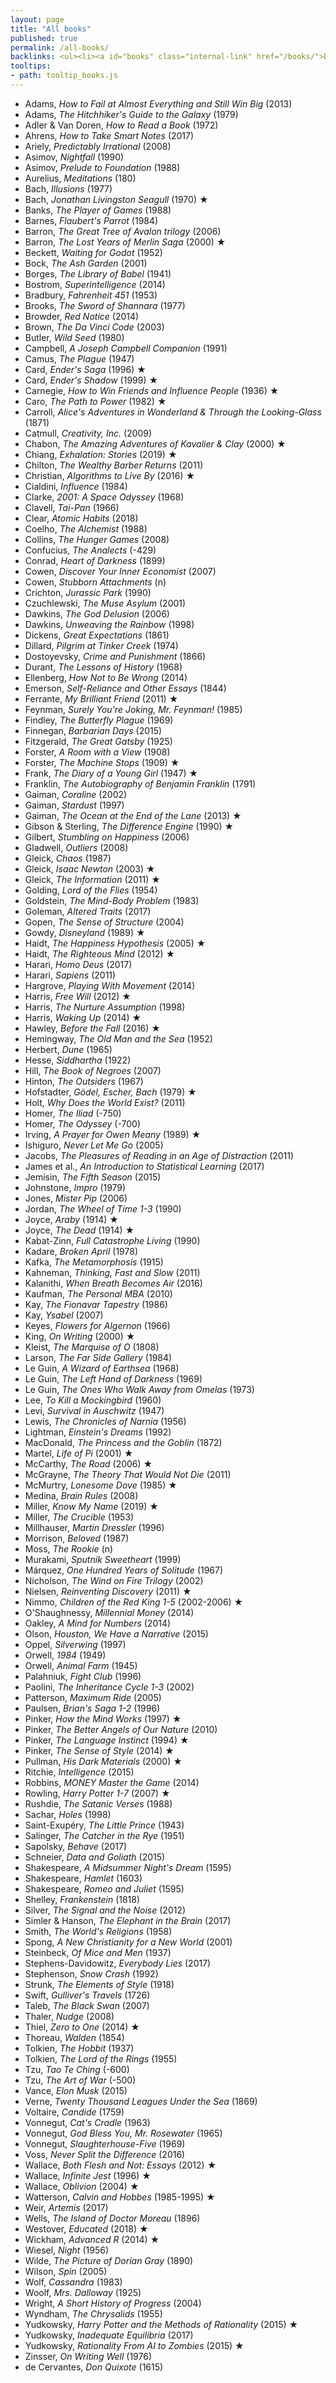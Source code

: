 ```yaml
---
layout: page
title: "All books"
published: true
permalink: /all-books/
backlinks: <ul><li><a id="books" class="internal-link" href="/books/">Books</a></li></ul>
tooltips: 
- path: tooltip_books.js
---
```


* Adams, *How to Fail at Almost Everything and Still Win Big* (2013)
* Adams, *The Hitchhiker's Guide to the Galaxy* (1979)
* Adler & Van Doren, *How to Read a Book* (1972)
* Ahrens, *How to Take Smart Notes* (2017)
* Ariely, *Predictably Irrational* (2008)
* Asimov, *Nightfall* (1990)
* Asimov, *Prelude to Foundation* (1988)
* Aurelius, *Meditations* (180)
* Bach, *Illusions* (1977)
* Bach, *Jonathan Livingston Seagull* (1970) ★
* Banks, *The Player of Games* (1988)
* Barnes, *Flaubert's Parrot* (1984)
* Barron, *The Great Tree of Avalon trilogy* (2006)
* Barron, *The Lost Years of Merlin Saga* (2000) ★
* Beckett, *Waiting for Godot* (1952)
* Bock, *The Ash Garden* (2001)
* Borges, *The Library of Babel* (1941)
* Bostrom, *Superintelligence* (2014)
* Bradbury, *Fahrenheit 451* (1953)
* Brooks, *The Sword of Shannara* (1977)
* Browder, *Red Notice* (2014)
* Brown, *The Da Vinci Code* (2003)
* Butler, *Wild Seed* (1980)
* Campbell, *A Joseph Campbell Companion* (1991)
* Camus, *The Plague* (1947)
* Card, *Ender's Saga* (1996) ★
* Card, *Ender's Shadow* (1999) ★
* Carnegie, *How to Win Friends and Influence People* (1936) ★
* Caro, *The Path to Power* (1982) ★
* Carroll, *Alice's Adventures in Wonderland & Through the Looking-Glass* (1871)
* Catmull, *Creativity, Inc.* (2009)
* Chabon, *The Amazing Adventures of Kavalier & Clay* (2000) ★
* Chiang, *Exhalation: Stories* (2019) ★
* Chilton, *The Wealthy Barber Returns* (2011)
* Christian, *Algorithms to Live By* (2016) ★
* Cialdini, *Influence* (1984)
* Clarke, *2001: A Space Odyssey* (1968)
* Clavell, *Tai-Pan* (1966)
* Clear, *Atomic Habits* (2018)
* Coelho, *The Alchemist* (1988)
* Collins, *The Hunger Games* (2008)
* Confucius, *The Analects* (-429)
* Conrad, *Heart of Darkness* (1899)
* Cowen, *Discover Your Inner Economist* (2007)
* Cowen, *Stubborn Attachments* (n)
* Crichton, *Jurassic Park* (1990)
* Czuchlewski, *The Muse Asylum* (2001)
* Dawkins, *The God Delusion* (2006)
* Dawkins, *Unweaving the Rainbow* (1998)
* Dickens, *Great Expectations* (1861)
* Dillard, *Pilgrim at Tinker Creek* (1974)
* Dostoyevsky, *Crime and Punishment* (1866)
* Durant, *The Lessons of History* (1968)
* Ellenberg, *How Not to Be Wrong* (2014)
* Emerson, *Self-Reliance and Other Essays* (1844)
* Ferrante, *My Brilliant Friend* (2011) ★
* Feynman, *Surely You're Joking, Mr. Feynman!* (1985)
* Findley, *The Butterfly Plague* (1969)
* Finnegan, *Barbarian Days* (2015)
* Fitzgerald, *The Great Gatsby* (1925)
* Forster, *A Room with a View* (1908)
* Forster, *The Machine Stops* (1909) ★
* Frank, *The Diary of a Young Girl* (1947) ★
* Franklin, *The Autobiography of Benjamin Franklin* (1791)
* Gaiman, *Coraline* (2002)
* Gaiman, *Stardust* (1997)
* Gaiman, *The Ocean at the End of the Lane* (2013) ★
* Gibson & Sterling, *The Difference Engine* (1990) ★
* Gilbert, *Stumbling on Happiness* (2006)
* Gladwell, *Outliers* (2008)
* Gleick, *Chaos* (1987)
* Gleick, *Isaac Newton* (2003) ★
* Gleick, *The Information* (2011) ★
* Golding, *Lord of the Flies* (1954)
* Goldstein, *The Mind-Body Problem* (1983)
* Goleman, *Altered Traits* (2017)
* Gopen, *The Sense of Structure* (2004)
* Gowdy, *Disneyland* (1989) ★
* Haidt, *The Happiness Hypothesis* (2005) ★
* Haidt, *The Righteous Mind* (2012) ★
* Harari, *Homo Deus* (2017)
* Harari, *Sapiens* (2011)
* Hargrove, *Playing With Movement* (2014)
* Harris, *Free Will* (2012) ★
* Harris, *The Nurture Assumption* (1998)
* Harris, *Waking Up* (2014) ★
* Hawley, *Before the Fall* (2016) ★
* Hemingway, *The Old Man and the Sea* (1952)
* Herbert, *Dune* (1965)
* Hesse, *Siddhartha* (1922)
* Hill, *The Book of Negroes* (2007)
* Hinton, *The Outsiders* (1967)
* Hofstadter, *Gödel, Escher, Bach* (1979) ★
* Holt, *Why Does the World Exist?* (2011)
* Homer, *The Iliad* (-750)
* Homer, *The Odyssey* (-700)
* Irving, *A Prayer for Owen Meany* (1989) ★
* Ishiguro, *Never Let Me Go* (2005)
* Jacobs, *The Pleasures of Reading in an Age of Distraction* (2011)
* James et al., *An Introduction to Statistical Learning* (2017)
* Jemisin, *The Fifth Season* (2015)
* Johnstone, *Impro* (1979)
* Jones, *Mister Pip* (2006)
* Jordan, *The Wheel of Time 1-3* (1990)
* Joyce, *Araby* (1914) ★
* Joyce, *The Dead* (1914) ★
* Kabat-Zinn, *Full Catastrophe Living* (1990)
* Kadare, *Broken April* (1978)
* Kafka, *The Metamorphosis* (1915)
* Kahneman, *Thinking, Fast and Slow* (2011)
* Kalanithi, *When Breath Becomes Air* (2016)
* Kaufman, *The Personal MBA* (2010)
* Kay, *The Fionavar Tapestry* (1986)
* Kay, *Ysabel* (2007)
* Keyes, *Flowers for Algernon* (1966)
* King, *On Writing* (2000) ★
* Kleist, *The Marquise of O* (1808)
* Larson, *The Far Side Gallery* (1984)
* Le Guin, *A Wizard of Earthsea* (1968)
* Le Guin, *The Left Hand of Darkness* (1969)
* Le Guin, *The Ones Who Walk Away from Omelas* (1973)
* Lee, *To Kill a Mockingbird* (1960)
* Levi, *Survival in Auschwitz* (1947)
* Lewis, *The Chronicles of Narnia* (1956)
* Lightman, *Einstein's Dreams* (1992)
* MacDonald, *The Princess and the Goblin* (1872)
* Martel, *Life of Pi* (2001) ★
* McCarthy, *The Road* (2006) ★
* McGrayne, *The Theory That Would Not Die* (2011)
* McMurtry, *Lonesome Dove* (1985) ★
* Medina, *Brain Rules* (2008)
* Miller, *Know My Name* (2019) ★
* Miller, *The Crucible* (1953)
* Millhauser, *Martin Dressler* (1996)
* Morrison, *Beloved* (1987)
* Moss, *The Rookie* (n)
* Murakami, *Sputnik Sweetheart* (1999)
* Márquez, *One Hundred Years of Solitude* (1967)
* Nicholson, *The Wind on Fire Trilogy* (2002)
* Nielsen, *Reinventing Discovery* (2011) ★
* Nimmo, *Children of the Red King 1-5* (2002-2006) ★
* O'Shaughnessy, *Millennial Money* (2014)
* Oakley, *A Mind for Numbers* (2014)
* Olson, *Houston, We Have a Narrative* (2015)
* Oppel, *Silverwing* (1997)
* Orwell, *1984* (1949)
* Orwell, *Animal Farm* (1945)
* Palahniuk, *Fight Club* (1996)
* Paolini, *The Inheritance Cycle 1-3* (2002)
* Patterson, *Maximum Ride* (2005)
* Paulsen, *Brian's Saga 1-2* (1996)
* Pinker, *How the Mind Works* (1997) ★
* Pinker, *The Better Angels of Our Nature* (2010)
* Pinker, *The Language Instinct* (1994) ★
* Pinker, *The Sense of Style* (2014) ★
* Pullman, *His Dark Materials* (2000) ★
* Ritchie, *Intelligence* (2015)
* Robbins, *MONEY Master the Game* (2014)
* Rowling, *Harry Potter 1-7* (2007) ★
* Rushdie, *The Satanic Verses* (1988)
* Sachar, *Holes* (1998)
* Saint-Exupéry, *The Little Prince* (1943)
* Salinger, *The Catcher in the Rye* (1951)
* Sapolsky, *Behave* (2017)
* Schneier, *Data and Goliath* (2015)
* Shakespeare, *A Midsummer Night's Dream* (1595)
* Shakespeare, *Hamlet* (1603)
* Shakespeare, *Romeo and Juliet* (1595)
* Shelley, *Frankenstein* (1818)
* Silver, *The Signal and the Noise* (2012)
* Simler & Hanson, *The Elephant in the Brain* (2017)
* Smith, *The World's Religions* (1958)
* Spong, *A New Christianity for a New World* (2001)
* Steinbeck, *Of Mice and Men* (1937)
* Stephens-Davidowitz, *Everybody Lies* (2017)
* Stephenson, *Snow Crash* (1992)
* Strunk, *The Elements of Style* (1918)
* Swift, *Gulliver's Travels* (1726)
* Taleb, *The Black Swan* (2007)
* Thaler, *Nudge* (2008)
* Thiel, *Zero to One* (2014) ★
* Thoreau, *Walden* (1854)
* Tolkien, *The Hobbit* (1937)
* Tolkien, *The Lord of the Rings* (1955)
* Tzu, *Tao Te Ching* (-600)
* Tzu, *The Art of War* (-500)
* Vance, *Elon Musk* (2015)
* Verne, *Twenty Thousand Leagues Under the Sea* (1869)
* Voltaire, *Candide* (1759)
* Vonnegut, *Cat's Cradle* (1963)
* Vonnegut, *God Bless You, Mr. Rosewater* (1965)
* Vonnegut, *Slaughterhouse-Five* (1969)
* Voss, *Never Split the Difference* (2016)
* Wallace, *Both Flesh and Not: Essays* (2012) ★
* Wallace, *Infinite Jest* (1996) ★
* Wallace, *Oblivion* (2004) ★
* Watterson, *Calvin and Hobbes* (1985-1995) ★
* Weir, *Artemis* (2017)
* Wells, *The Island of Doctor Moreau* (1896)
* Westover, *Educated* (2018) ★
* Wickham, *Advanced R* (2014) ★
* Wiesel, *Night* (1956)
* Wilde, *The Picture of Dorian Gray* (1890)
* Wilson, *Spin* (2005)
* Wolf, *Cassandra* (1983)
* Woolf, *Mrs. Dalloway* (1925)
* Wright, *A Short History of Progress* (2004)
* Wyndham, *The Chrysalids* (1955)
* Yudkowsky, *Harry Potter and the Methods of Rationality* (2015) ★
* Yudkowsky, *Inadequate Equilibria* (2017)
* Yudkowsky, *Rationality From AI to Zombies* (2015) ★
* Zinsser, *On Writing Well* (1976)
* de Cervantes, *Don Quixote* (1615)
